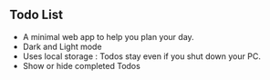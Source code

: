 ## Todo List
- A minimal web app to help you plan your day.
- Dark and Light mode
- Uses local storage : Todos stay even if you shut down your PC.
- Show or hide completed Todos
